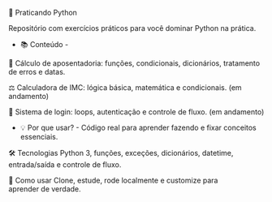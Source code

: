 🐍 Praticando Python

Repositório com exercícios práticos para você dominar Python na prática.

- 📚 Conteúdo -

🧮 Cálculo de aposentadoria: funções, condicionais, dicionários, tratamento de erros e datas.

⚖ Calculadora de IMC: lógica básica, matemática e condicionais. (em andamento)

🔐 Sistema de login: loops, autenticação e controle de fluxo. (em andamento)

- 💡 Por que usar? -
Código real para aprender fazendo e fixar conceitos essenciais.

🛠 Tecnologias
Python 3, funções, exceções, dicionários, datetime, entrada/saída e controle de fluxo.

🚀 Como usar
Clone, estude, rode localmente e customize para aprender de verdade.
